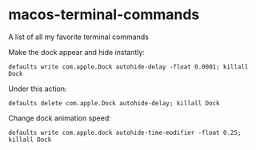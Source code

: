 # macos-terminal-commands
A list of all my favorite terminal commands



Make the dock appear and hide instantly:

`defaults write com.apple.Dock autohide-delay -float 0.0001; killall Dock`

Under this action:

`defaults delete com.apple.Dock autohide-delay; killall Dock`

Change dock animation speed:

`defaults write com.apple.dock autohide-time-modifier -float 0.25;
killall Dock`


